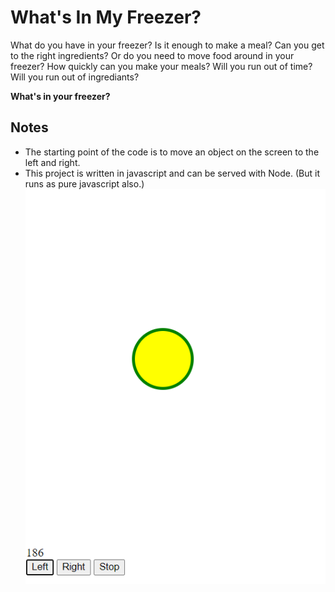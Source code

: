 # What's In My Freezer?

What do you have in your freezer? 
Is it enough to make a meal? 
Can you get to the right ingredients? Or do you need to move food around in your freezer? 
How quickly can you make your meals? 
Will you run out of time? Will you run out of ingrediants? 

**What's in your freezer?**

## Notes
* The starting point of the code is to move an object on the screen to the left and right. 
* This project is written in javascript and can be served with Node. (But it runs as pure javascript also.)
![Image of Left/Right Movement](./images/left-right-movement.png)